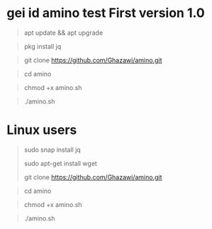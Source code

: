 # gei id amino test First version 1.0


>apt update && apt upgrade

>pkg install jq

>git clone https://github.com/Ghazawi/amino.git

>cd amino

>chmod +x amino.sh

>./amino.sh
# Linux users


>sudo snap install jq       
>      
>sudo apt-get install wget 
>
>git clone https://github.com/Ghazawi/amino.git

>cd amino

>chmod +x amino.sh

>./amino.sh
